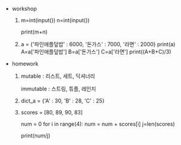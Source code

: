 - workshop
  
  1. m=int(input())
     n=int(input())
     
     print(m+n)
  
  2. a = {'파인애플덮밥' : 6000, '돈가스' : 7000, '라면' : 2000}
     print(a)
     A=a['파인애플덮밥']
     B=a['돈가스']
     C=a['라면']
     print((A+B+C)/3)

- homework
  
  1. mutable : 리스트, 세트, 딕셔너리
     
     immutable : 스트링, 튜플, 레인지
  
  2. dict_a = {'A' : 30, 'B' : 28, 'C' : 25}
  
  3. scores = [80, 89, 90, 83]
     
     num = 0
     for i in range(4):
         num = num + scores[i]
         j=len(scores)
     
     print(num/j)


